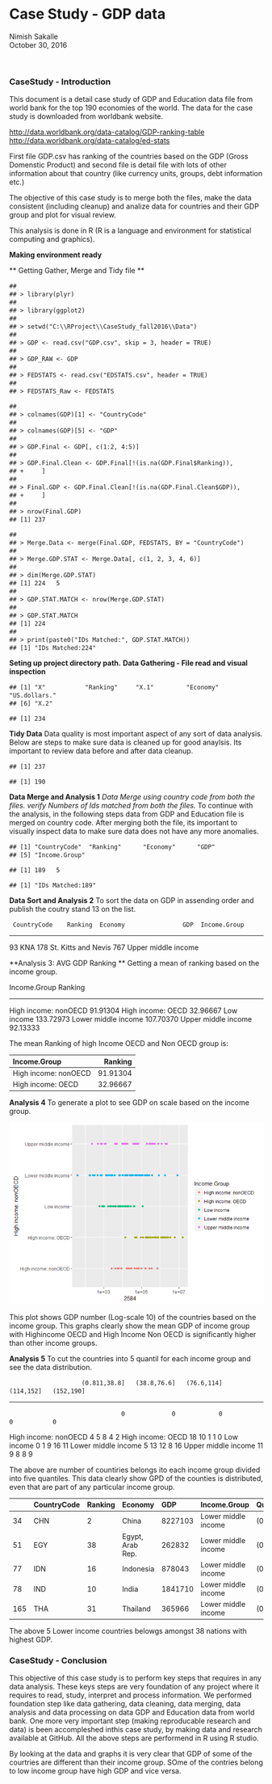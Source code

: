 # Case Study - GDP data
Nimish Sakalle  
October 30, 2016  



<br>

### **CaseStudy - Introduction**

This document is a detail case study of GDP and Education data file from world bank for the top 190 economies of the world.
The data for the case study is downloaded from worldbank website. 
 
  http://data.worldbank.org/data-catalog/GDP-ranking-table
  http://data.worldbank.org/data-catalog/ed-stats

First file GDP.csv has ranking of the countries based on the GDP (Gross Domenstic Product) and second file is detail file with lots of other information about that country (like currency units, groups, debt information etc.)

The objective of this case study is to merge both the files, make the data consistent (including cleanup) and analize data for countries and their GDP group and plot for visual review.

This analysis is done in R (R is a language and environment for statistical computing and graphics).

**Making environment ready**


** Getting Gather, Merge and Tidy file **

```
## 
## > library(plyr)
## 
## > library(ggplot2)
## 
## > setwd("C:\\RProject\\CaseStudy_fall2016\\Data")
## 
## > GDP <- read.csv("GDP.csv", skip = 3, header = TRUE)
## 
## > GDP_RAW <- GDP
## 
## > FEDSTATS <- read.csv("EDSTATS.csv", header = TRUE)
## 
## > FEDSTATS_Raw <- FEDSTATS
```

```
## 
## > colnames(GDP)[1] <- "CountryCode"
## 
## > colnames(GDP)[5] <- "GDP"
## 
## > GDP.Final <- GDP[, c(1:2, 4:5)]
## 
## > GDP.Final.Clean <- GDP.Final[!(is.na(GDP.Final$Ranking)), 
## +     ]
## 
## > Final.GDP <- GDP.Final.Clean[!(is.na(GDP.Final.Clean$GDP)), 
## +     ]
## 
## > nrow(Final.GDP)
## [1] 237
```

```
## 
## > Merge.Data <- merge(Final.GDP, FEDSTATS, BY = "CountryCode")
## 
## > Merge.GDP.STAT <- Merge.Data[, c(1, 2, 3, 4, 6)]
## 
## > dim(Merge.GDP.STAT)
## [1] 224   5
## 
## > GDP.STAT.MATCH <- nrow(Merge.GDP.STAT)
## 
## > GDP.STAT.MATCH
## [1] 224
## 
## > print(paste0("IDs Matched:", GDP.STAT.MATCH))
## [1] "IDs Matched:224"
```
**Seting up project directory path.**
**Data Gathering - File read and visual inspection**


```
## [1] "X"           "Ranking"     "X.1"         "Economy"     "US.dollars."
## [6] "X.2"
```

```
## [1] 234
```

**Tidy Data**
 Data quality is most important aspect of any sort of data analysis.
 Below are steps to make sure data is cleaned up for good anaylsis. Its important to review data before and after data cleanup.
 

```
## [1] 237
```

```
## [1] 190
```

**Data Merge and Analysis 1**
*Data Merge using country code from both the files.*
*verify Numbers of Ids matched from both the files.*
To continue with the analysis, in the following steps data from GDP and Education file is merged on country code.
After merging both the file, its important to visually inspect data to make sure data does not have any more anomalies.


```
## [1] "CountryCode"  "Ranking"      "Economy"      "GDP"         
## [5] "Income.Group"
```

```
## [1] 189   5
```

```
## [1] "IDs Matched:189"
```
**Data Sort and Analysis 2**
To sort the data on GDP in assending order and publish the coutry stand 13 on the list.

     CountryCode    Ranking  Economy                GDP  Income.Group        
---  ------------  --------  --------------------  ----  --------------------
93   KNA                178  St. Kitts and Nevis    767  Upper middle income 

**Analysis 3: AVG GDP Ranking **
Getting a mean of ranking based on the income group. 

Income.Group              Ranking
---------------------  ----------
High income: nonOECD     91.91304
High income: OECD        32.96667
Low income              133.72973
Lower middle income     107.70370
Upper middle income      92.13333

The mean Ranking of high Income OECD and Non OECD group is:

|Income.Group         |   Ranking|
|:--------------------|---------:|
|High income: nonOECD |  91.91304|
|High income: OECD    |  32.96667|

**Analysis 4** 
 To generate a plot to see GDP on scale based on the income group.

![](Casestudy_Analysis_files/figure-html/unnamed-chunk-8-1.png)<!-- -->


This plot shows GDP number (Log-scale 10) of the countries based on the income group. This graphs clearly show the mean GDP of income group with  Highincome OECD and High Income Non OECD is significantly higher than other income groups.

**Analysis 5**
To cut the countries into 5 quantil for each income group and see the data distribution.


                        (0.811,38.8]   (38.8,76.6]   (76.6,114]   (114,152]   (152,190]
---------------------  -------------  ------------  -----------  ----------  ----------
                                   0             0            0           0           0
High income: nonOECD               4             5            8           4           2
High income: OECD                 18            10            1           1           0
Low income                         0             1            9          16          11
Lower middle income                5            13           12           8          16
Upper middle income               11             9            8           8           9


The above are number of countiries belongs ito each income group divided into five quantiles. This data clearly show GPD of the counties is distributed, even that are part of any particular income group.  

<table>
 <thead>
  <tr>
   <th style="text-align:left;">   </th>
   <th style="text-align:left;"> CountryCode </th>
   <th style="text-align:left;"> Ranking </th>
   <th style="text-align:left;"> Economy </th>
   <th style="text-align:left;"> GDP </th>
   <th style="text-align:left;"> Income.Group </th>
   <th style="text-align:left;"> Quantile </th>
  </tr>
 </thead>
<tbody>
  <tr>
   <td style="text-align:left;"> 34 </td>
   <td style="text-align:left;"> CHN </td>
   <td style="text-align:left;"> 2 </td>
   <td style="text-align:left;"> China </td>
   <td style="text-align:left;"> 8227103 </td>
   <td style="text-align:left;"> Lower middle income </td>
   <td style="text-align:left;"> (0.811,38.8] </td>
  </tr>
  <tr>
   <td style="text-align:left;"> 51 </td>
   <td style="text-align:left;"> EGY </td>
   <td style="text-align:left;"> 38 </td>
   <td style="text-align:left;"> Egypt, Arab Rep. </td>
   <td style="text-align:left;"> 262832 </td>
   <td style="text-align:left;"> Lower middle income </td>
   <td style="text-align:left;"> (0.811,38.8] </td>
  </tr>
  <tr>
   <td style="text-align:left;"> 77 </td>
   <td style="text-align:left;"> IDN </td>
   <td style="text-align:left;"> 16 </td>
   <td style="text-align:left;"> Indonesia </td>
   <td style="text-align:left;"> 878043 </td>
   <td style="text-align:left;"> Lower middle income </td>
   <td style="text-align:left;"> (0.811,38.8] </td>
  </tr>
  <tr>
   <td style="text-align:left;"> 78 </td>
   <td style="text-align:left;"> IND </td>
   <td style="text-align:left;"> 10 </td>
   <td style="text-align:left;"> India </td>
   <td style="text-align:left;"> 1841710 </td>
   <td style="text-align:left;"> Lower middle income </td>
   <td style="text-align:left;"> (0.811,38.8] </td>
  </tr>
  <tr>
   <td style="text-align:left;"> 165 </td>
   <td style="text-align:left;"> THA </td>
   <td style="text-align:left;"> 31 </td>
   <td style="text-align:left;"> Thailand </td>
   <td style="text-align:left;"> 365966 </td>
   <td style="text-align:left;"> Lower middle income </td>
   <td style="text-align:left;"> (0.811,38.8] </td>
  </tr>
</tbody>
</table>


The above 5 Lower income countries belowgs amongst 38 nations with highest GDP.

### **CaseStudy - Conclusion**
This objective of this case study is to perform key steps that requires in any data analysis.
These keys steps are very foundation of any project where it requires to read, study, interpret and process information.
We performed foundation step like data gathering, data cleaning, data merging, data analysis and data processing on data GDP and Education data from world bank.
One more very important step (making reproducable research and data) is been accompleshed inthis case study, by making data and research available at GitHub.
All the above steps are performend in R using R studio.

By looking at the data and graphs it is very clear that GDP of some of the courtries are different than their income group.
SOme of the contries belong to low income group have high GDP and vice versa.



